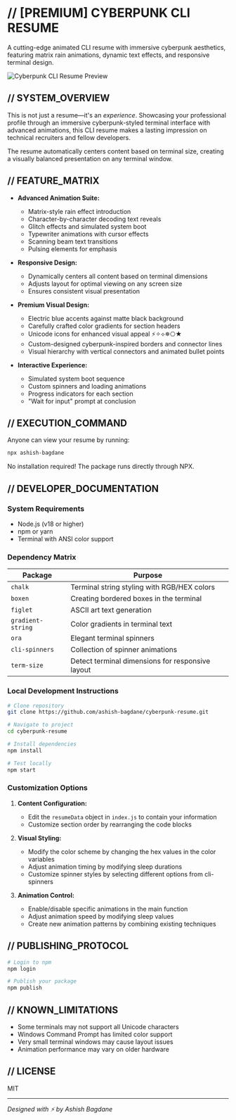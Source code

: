 # // [PREMIUM] CYBERPUNK CLI RESUME

A cutting-edge animated CLI resume with immersive cyberpunk aesthetics, featuring matrix rain animations, dynamic text effects, and responsive terminal design.

![Cyberpunk CLI Resume Preview](/api/placeholder/800/400)

## // SYSTEM_OVERVIEW

This is not just a resume—it's an _experience_. Showcasing your professional profile through an immersive cyberpunk-styled terminal interface with advanced animations, this CLI resume makes a lasting impression on technical recruiters and fellow developers.

The resume automatically centers content based on terminal size, creating a visually balanced presentation on any terminal window.

## // FEATURE_MATRIX

- **Advanced Animation Suite:**

  - Matrix-style rain effect introduction
  - Character-by-character decoding text reveals
  - Glitch effects and simulated system boot
  - Typewriter animations with cursor effects
  - Scanning beam text transitions
  - Pulsing elements for emphasis

- **Responsive Design:**

  - Dynamically centers all content based on terminal dimensions
  - Adjusts layout for optimal viewing on any screen size
  - Ensures consistent visual presentation

- **Premium Visual Design:**

  - Electric blue accents against matte black background
  - Carefully crafted color gradients for section headers
  - Unicode icons for enhanced visual appeal ⚡✧⟡✵⎔★
  - Custom-designed cyberpunk-inspired borders and connector lines
  - Visual hierarchy with vertical connectors and animated bullet points

- **Interactive Experience:**
  - Simulated system boot sequence
  - Custom spinners and loading animations
  - Progress indicators for each section
  - "Wait for input" prompt at conclusion

## // EXECUTION_COMMAND

Anyone can view your resume by running:

```bash
npx ashish-bagdane
```

No installation required! The package runs directly through NPX.

## // DEVELOPER_DOCUMENTATION

### System Requirements

- Node.js (v18 or higher)
- npm or yarn
- Terminal with ANSI color support

### Dependency Matrix

| Package           | Purpose                                          |
| ----------------- | ------------------------------------------------ |
| `chalk`           | Terminal string styling with RGB/HEX colors      |
| `boxen`           | Creating bordered boxes in the terminal          |
| `figlet`          | ASCII art text generation                        |
| `gradient-string` | Color gradients in terminal text                 |
| `ora`             | Elegant terminal spinners                        |
| `cli-spinners`    | Collection of spinner animations                 |
| `term-size`       | Detect terminal dimensions for responsive layout |

### Local Development Instructions

```bash
# Clone repository
git clone https://github.com/ashish-bagdane/cyberpunk-resume.git

# Navigate to project
cd cyberpunk-resume

# Install dependencies
npm install

# Test locally
npm start
```

### Customization Options

1. **Content Configuration:**

   - Edit the `resumeData` object in `index.js` to contain your information
   - Customize section order by rearranging the code blocks

2. **Visual Styling:**

   - Modify the color scheme by changing the hex values in the color variables
   - Adjust animation timing by modifying sleep durations
   - Customize spinner styles by selecting different options from cli-spinners

3. **Animation Control:**
   - Enable/disable specific animations in the main function
   - Adjust animation speed by modifying sleep values
   - Create new animation patterns by combining existing techniques

## // PUBLISHING_PROTOCOL

```bash
# Login to npm
npm login

# Publish your package
npm publish
```

## // KNOWN_LIMITATIONS

- Some terminals may not support all Unicode characters
- Windows Command Prompt has limited color support
- Very small terminal windows may cause layout issues
- Animation performance may vary on older hardware

## // LICENSE

MIT

---

_Designed with ⚡ by Ashish Bagdane_
